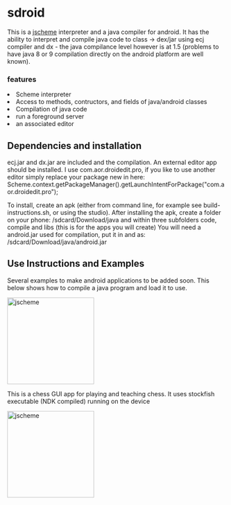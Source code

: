 # sdroid

This is a <a href="jscheme https://norvig.com/jscheme.html">jscheme</a> interpreter and a java compiler for android.
It has the ability to  interpret and compile java code to class ->  dex/jar using ecj compiler and dx - the java compilance level
however is at 1.5 (problems to have java  8 or 9 compilation directly on the android platform are well known).


### features
 <li>Scheme interpreter</li>
 <li>Access to methods, contructors, and fields of java/android classes</li>
 <li>Compilation of java code</li>
 <li>run a foreground server</li>
 <li>an associated editor</li>

## Dependencies and installation

  ecj.jar and dx.jar are included and the compilation.
  An external editor app should be installed.
  I use com.aor.droidedit.pro, if you like to use another
  editor simply replace your package new in here:
  Scheme.context.getPackageManager().getLaunchIntentForPackage("com.aor.droidedit.pro");

To install, create an apk (either from command line, for example see build-instructions.sh,
or using the studio).
After installing the apk, create a folder on your phone:
/sdcard/Download/java and within three subfolders code, compile and libs (this is for the apps you will create)
You will need a android.jar used for compilation, put it in and as: /sdcard/Download/java/android.jar


## Use Instructions and Examples

Several examples to make android applications to be added soon. This below shows how to compile a java program and load it to use.

<img src="/res/screen.png" alt="jscheme" width="200">

This is a chess GUI app for playing and teaching chess. It uses stockfish executable (NDK compiled) running on the device

<img src="/res/chess.png" alt="jscheme" width="200">

